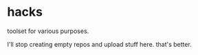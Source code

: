 # hacks
toolset for various purposes.

I'll stop creating empty repos and upload stuff here. that's better.
